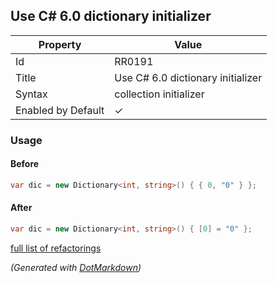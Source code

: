 ## Use C\# 6\.0 dictionary initializer

| Property           | Value                               |
| ------------------ | ----------------------------------- |
| Id                 | RR0191                              |
| Title              | Use C\# 6\.0 dictionary initializer |
| Syntax             | collection initializer              |
| Enabled by Default | &#x2713;                            |

### Usage

#### Before

```csharp
var dic = new Dictionary<int, string>() { { 0, "0" } };
```

#### After

```csharp
var dic = new Dictionary<int, string>() { [0] = "0" };
```

[full list of refactorings](Refactorings.md)

*\(Generated with [DotMarkdown](http://github.com/JosefPihrt/DotMarkdown)\)*